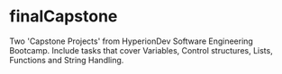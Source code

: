 # finalCapstone

Two 'Capstone Projects' from HyperionDev Software Engineering Bootcamp. Include tasks that cover Variables, Control structures, Lists, Functions and String Handling.
